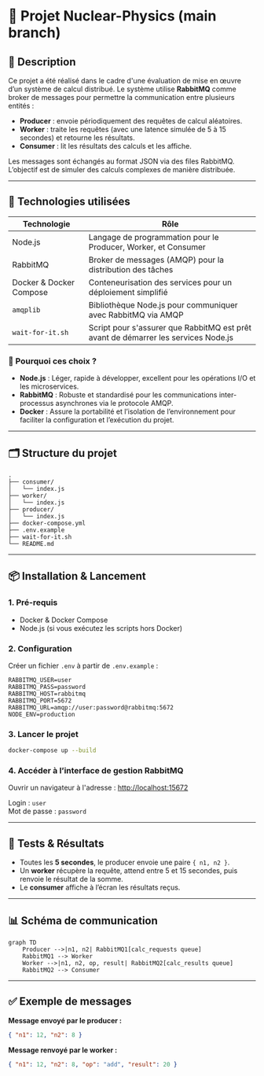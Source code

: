 # 🧠 Projet Nuclear-Physics (main branch)

## 📝 Description

Ce projet a été réalisé dans le cadre d'une évaluation de mise en œuvre d’un système de calcul distribué. Le système utilise **RabbitMQ** comme broker de messages pour permettre la communication entre plusieurs entités :

- **Producer** : envoie périodiquement des requêtes de calcul aléatoires.
- **Worker** : traite les requêtes (avec une latence simulée de 5 à 15 secondes) et retourne les résultats.
- **Consumer** : lit les résultats des calculs et les affiche.

Les messages sont échangés au format JSON via des files RabbitMQ. L’objectif est de simuler des calculs complexes de manière distribuée.

---

## 🔧 Technologies utilisées

| Technologie       | Rôle                                                                 |
|-------------------|----------------------------------------------------------------------|
| Node.js           | Langage de programmation pour le Producer, Worker, et Consumer       |
| RabbitMQ          | Broker de messages (AMQP) pour la distribution des tâches            |
| Docker & Docker Compose | Conteneurisation des services pour un déploiement simplifié      |
| `amqplib`         | Bibliothèque Node.js pour communiquer avec RabbitMQ via AMQP         |
| `wait-for-it.sh`  | Script pour s'assurer que RabbitMQ est prêt avant de démarrer les services Node.js |

### 🎯 Pourquoi ces choix ?

- **Node.js** : Léger, rapide à développer, excellent pour les opérations I/O et les microservices.
- **RabbitMQ** : Robuste et standardisé pour les communications inter-processus asynchrones via le protocole AMQP.
- **Docker** : Assure la portabilité et l’isolation de l’environnement pour faciliter la configuration et l’exécution du projet.

---

## 🗂️ Structure du projet

```
.
├── consumer/
│   └── index.js
├── worker/
│   └── index.js
├── producer/
│   └── index.js
├── docker-compose.yml
├── .env.example
├── wait-for-it.sh
└── README.md
```

---

## 📦 Installation & Lancement

### 1. Pré-requis

- Docker & Docker Compose
- Node.js (si vous exécutez les scripts hors Docker)

### 2. Configuration

Créer un fichier `.env` à partir de `.env.example` :

```env
RABBITMQ_USER=user
RABBITMQ_PASS=password
RABBITMQ_HOST=rabbitmq
RABBITMQ_PORT=5672
RABBITMQ_URL=amqp://user:password@rabbitmq:5672
NODE_ENV=production
```

### 3. Lancer le projet

```bash
docker-compose up --build
```

### 4. Accéder à l’interface de gestion RabbitMQ

Ouvrir un navigateur à l'adresse : [http://localhost:15672](http://localhost:15672)

Login : `user`  
Mot de passe : `password`

---

## 🧪 Tests & Résultats

- Toutes les **5 secondes**, le producer envoie une paire `{ n1, n2 }`.
- Un **worker** récupère la requête, attend entre 5 et 15 secondes, puis renvoie le résultat de la somme.
- Le **consumer** affiche à l’écran les résultats reçus.

---

## 📊 Schéma de communication

```mermaid
graph TD
    Producer -->|n1, n2| RabbitMQ1[calc_requests queue]
    RabbitMQ1 --> Worker
    Worker -->|n1, n2, op, result| RabbitMQ2[calc_results queue]
    RabbitMQ2 --> Consumer
```

---

## ✅ Exemple de messages

**Message envoyé par le producer :**
```json
{ "n1": 12, "n2": 8 }
```

**Message renvoyé par le worker :**
```json
{ "n1": 12, "n2": 8, "op": "add", "result": 20 }
```
